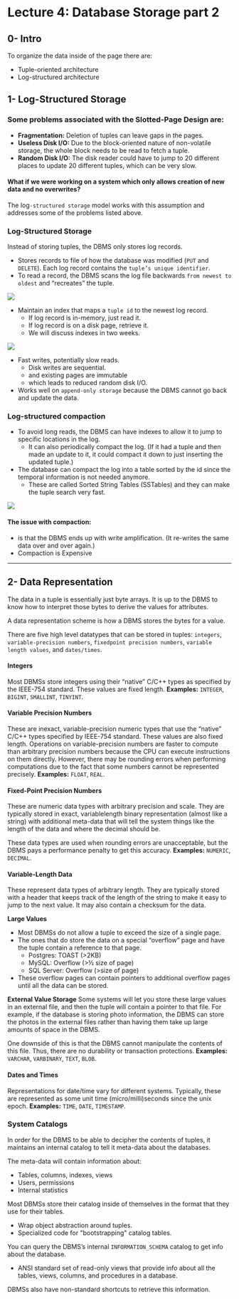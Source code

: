 # Lecture 4: Database Storage part 2


## 0- Intro

To organize the data inside of the page there are:
- Tuple-oriented architecture
- Log-structured architecture

## 1- Log-Structured Storage

### Some problems associated with the Slotted-Page Design are:
- **Fragmentation:** Deletion of tuples can leave gaps in the pages.
- **Useless Disk I/O:** Due to the block-oriented nature of non-volatile storage, the whole block needs to be read to fetch a tuple.
- **Random Disk I/O:** The disk reader could have to jump to 20 different places to update 20 different tuples, which can be very slow.

#### What if we were working on a system which only allows creation of new data and no overwrites?

The log`-structured storage` model works with this assumption and addresses some of the problems listed above.

### Log-Structured Storage
Instead of storing tuples, the DBMS only stores log records.

- Stores records to file of how the database was modified (`PUT` and `DELETE`). Each log record contains the `tuple’s unique identifier`.
- To read a record, the DBMS scans the log file backwards `from newest to oldest` and “recreates” the tuple.
  
![](/assets/images/cmu/db/intro-course/log-structured-page.png)

- Maintain an index that maps a `tuple id` to the newest log record.
  - If log record is in-memory, just read it.
  - If log record is on a disk page, retrieve it.
  - We will discuss indexes in two weeks.

![](/assets/images/cmu/db/intro-course/log-structured-pages.png)

- Fast writes, potentially slow reads. 
  - Disk writes are sequential.
  - and existing pages are immutable 
  - which leads to reduced random disk I/O.
- Works well on `append-only storage` because the DBMS cannot go back and update the data.

### Log-structured compaction
- To avoid long reads, the DBMS can have indexes to allow it to jump to specific locations in the log. 
  - It can also periodically compact the log. (If it had a tuple and then made an update to it, it could compact it down to just inserting the updated tuple.)
- The database can compact the log into a table sorted by the id since the temporal information is not needed anymore. 
  - These are called Sorted String Tables (SSTables) and they can make the tuple search very fast.

![](/assets/images/cmu/db/intro-course/log-structured-compaction.png)

#### The issue with compaction:
- is that the DBMS ends up with write amplification. (It re-writes the same data over and over again.)
- Compaction is Expensive

---
## 2- Data Representation

The data in a tuple is essentially just byte arrays. 
It is up to the DBMS to know how to interpret those bytes to derive the values for attributes. 

A data representation scheme is how a DBMS stores the bytes for a value.

There are five high level datatypes that can be stored in tuples: `integers`, `variable-precision numbers`, `fixedpoint precision numbers`, `variable length values`, and `dates/times`.

#### Integers
Most DBMSs store integers using their “native” C/C++ types as specified by the IEEE-754 standard. These values are fixed length.
**Examples:** `INTEGER`, `BIGINT`, `SMALLINT`, `TINYINT`.

#### Variable Precision Numbers
These are inexact, variable-precision numeric types that use the “native” C/C++ types specified by IEEE-754 standard. These values are also fixed length.
Operations on variable-precision numbers are faster to compute than arbitrary precision numbers because the CPU can execute instructions on them directly. However, there may be rounding errors when performing computations due to the fact that some numbers cannot be represented precisely.
**Examples:** `FLOAT`, `REAL`.

#### Fixed-Point Precision Numbers
These are numeric data types with arbitrary precision and scale. They are typically stored in exact, variablelength binary representation (almost like a string) with additional meta-data that will tell the system things like the length of the data and where the decimal should be.

These data types are used when rounding errors are unacceptable, but the DBMS pays a performance penalty
to get this accuracy.
**Examples:** `NUMERIC`, `DECIMAL`.

#### Variable-Length Data
These represent data types of arbitrary length. They are typically stored with a header that keeps track of the length of the string to make it easy to jump to the next value. It may also contain a checksum for the data.

**Large Values**
- Most DBMSs do not allow a tuple to exceed the size of a single page. 
- The ones that do store the data on a special “overflow” page and have the tuple contain a reference to that page.
  - Postgres: TOAST (>2KB)
  - MySQL: Overflow (>½ size of page)
  - SQL Server: Overflow (>size of page)
- These overflow pages can contain pointers to additional overflow pages until all the data can be stored.

**External Value Storage**
Some systems will let you store these large values in an external file, and then the tuple will contain a pointer to that file. For example, if the database is storing photo information, the DBMS can store the photos in the external files rather than having them take up large amounts of space in the DBMS. 

One downside of this is that the DBMS cannot manipulate the contents of this file. Thus, there are no durability or transaction protections.
**Examples:** `VARCHAR`, `VARBINARY`, `TEXT`, `BLOB`.

#### Dates and Times
Representations for date/time vary for different systems. Typically, these are represented as some unit time (micro/milli)seconds since the unix epoch.
**Examples:** `TIME`, `DATE`, `TIMESTAMP`.

### System Catalogs
In order for the DBMS to be able to decipher the contents of tuples, it maintains an internal catalog to tell it meta-data about the databases. 

The meta-data will contain information about:
- Tables, columns, indexes, views
- Users, permissions
- Internal statistics

Most DBMSs store their catalog inside of themselves in the format that they use for their tables. 
- Wrap object abstraction around tuples.
- Specialized code for "bootstrapping" catalog tables.

You can query the DBMS’s internal `INFORMATION_SCHEMA` catalog to get info about the database.

- ANSI standard set of read-only views that provide info about all the tables, views, columns, and procedures in a database.

DBMSs also have non-standard shortcuts to
retrieve this information.